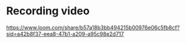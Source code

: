 # Recording video
https://www.loom.com/share/b57a18b3bb494215b00976e06c5fb8cf?sid=a42b8f37-eea8-47b1-a209-a95c98e2d717
